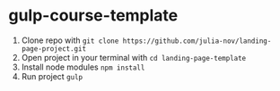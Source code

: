 # gulp-course-template

1. Clone repo with `git clone https://github.com/julia-nov/landing-page-project.git`
2. Open project in your terminal with `cd landing-page-template`
3. Install node modules `npm install`
4. Run project `gulp`
